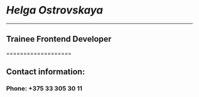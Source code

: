 # ***Helga Ostrovskaya***
**************************
## **Trainee Frontend Developer**
===================
## **Contact information:**
### **Phone:** +375 33 305 30 11
